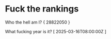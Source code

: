# Fuck the rankings

Who the hell am I?
{ 28822050 }

What fucking year is it?
[ 2025-03-16T08:00:00Z ]
